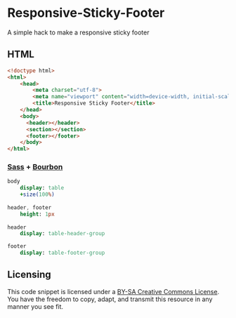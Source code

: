 Responsive-Sticky-Footer
========================

A simple hack to make a responsive sticky footer

## HTML
```html
<!doctype html>
<html>
    <head>
        <meta charset="utf-8">
        <meta name="viewport" content="width=device-width, initial-scale=1">
        <title>Responsive Sticky Footer</title>
    </head>
    <body>
      <header></header>
      <section></section>
      <footer></footer>
    </body>
</html>

```

### [Sass](http://sass-lang.com/) + [Bourbon](http://bourbon.io/)
```sass
body 
	display: table
	+size(100%)
	
header, footer
	height: 1px
	
header 
	display: table-header-group

footer 
	display: table-footer-group
```

## Licensing

This code snippet is licensed under a [BY-SA Creative Commons License](http://creativecommons.org/licenses/by-sa/3.0/). You have the freedom to copy, adapt, and transmit this resource in any manner you see fit.
